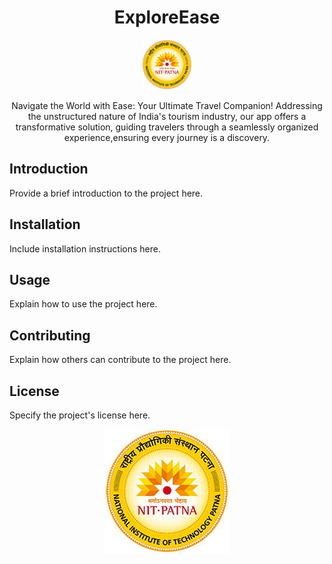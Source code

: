 <h1 align="center">ExploreEase</h1>

<p align="center">
  <img src="https://github.com/adityakunwar1511/PROreadme/blob/main/nit%20logo.jpg" alt="Logo" width="80" height="80">
</p>

<p align="center">
   Navigate the World with Ease: Your Ultimate Travel Companion! 
  Addressing the unstructured nature of India's tourism industry, our app offers a transformative solution, guiding travelers through a seamlessly organized experience,ensuring every journey is a discovery.
</p>

## Introduction

Provide a brief introduction to the project here.

## Installation

Include installation instructions here.

## Usage

Explain how to use the project here.

## Contributing

Explain how others can contribute to the project here.

## License

Specify the project's license here.

<p align="center">
  <img src="https://github.com/adityakunwar1511/PROreadme/blob/main/nit%20logo.jpg" alt="Screenshot">
</p>

